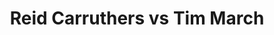 ---
title: Reid Carruthers vs Tim March
player1:
  name: Carruthers, Reid
  percent: 74
  wins: 0
  losses: 1
player2:
  name: March, Tim
  percent: 92
  wins: 1
  losses: 0
games:
- player1:
    team: MB
    position: Fourth
    percent: 74
    win: 0
    loss: 1
  player2:
    team: 'ON'
    position: Lead
    percent: 92
    win: 1
    loss: 0
  event: Brier
  year: 2018
  draw: Round Robin(9)
  score: MB 5 - ON 10
- player1:
    team: Carr
    position: Fourth
    percent: 89
    win: 1
    loss: 0
  player2:
    team: Eppi
    position: Lead
    percent: 85
    win: 0
    loss: 1
  event: Trials (Men)
  year: 2017
  draw: Round Robin(9)
  score: Carr 7 - Eppi 5
---